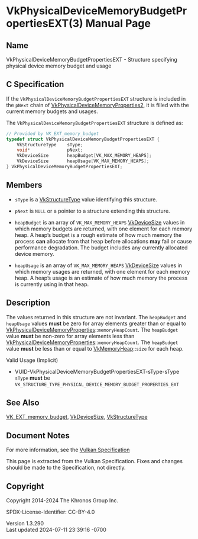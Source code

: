 # VkPhysicalDeviceMemoryBudgetPropertiesEXT(3) Manual Page

## Name

VkPhysicalDeviceMemoryBudgetPropertiesEXT - Structure specifying
physical device memory budget and usage



## <a href="#_c_specification" class="anchor"></a>C Specification

If the `VkPhysicalDeviceMemoryBudgetPropertiesEXT` structure is included
in the `pNext` chain of
[VkPhysicalDeviceMemoryProperties2](https://registry.khronos.org/vulkan/specs/1.3-extensions/man/html/VkPhysicalDeviceMemoryProperties2.html),
it is filled with the current memory budgets and usages.

The `VkPhysicalDeviceMemoryBudgetPropertiesEXT` structure is defined as:

``` c
// Provided by VK_EXT_memory_budget
typedef struct VkPhysicalDeviceMemoryBudgetPropertiesEXT {
    VkStructureType    sType;
    void*              pNext;
    VkDeviceSize       heapBudget[VK_MAX_MEMORY_HEAPS];
    VkDeviceSize       heapUsage[VK_MAX_MEMORY_HEAPS];
} VkPhysicalDeviceMemoryBudgetPropertiesEXT;
```

## <a href="#_members" class="anchor"></a>Members

- `sType` is a [VkStructureType](https://registry.khronos.org/vulkan/specs/1.3-extensions/man/html/VkStructureType.html) value identifying
  this structure.

- `pNext` is `NULL` or a pointer to a structure extending this
  structure.

- `heapBudget` is an array of `VK_MAX_MEMORY_HEAPS`
  [VkDeviceSize](https://registry.khronos.org/vulkan/specs/1.3-extensions/man/html/VkDeviceSize.html) values in which memory budgets are
  returned, with one element for each memory heap. A heap’s budget is a
  rough estimate of how much memory the process **can** allocate from
  that heap before allocations **may** fail or cause performance
  degradation. The budget includes any currently allocated device
  memory.

- `heapUsage` is an array of `VK_MAX_MEMORY_HEAPS`
  [VkDeviceSize](https://registry.khronos.org/vulkan/specs/1.3-extensions/man/html/VkDeviceSize.html) values in which memory usages are
  returned, with one element for each memory heap. A heap’s usage is an
  estimate of how much memory the process is currently using in that
  heap.

## <a href="#_description" class="anchor"></a>Description

The values returned in this structure are not invariant. The
`heapBudget` and `heapUsage` values **must** be zero for array elements
greater than or equal to
[VkPhysicalDeviceMemoryProperties](https://registry.khronos.org/vulkan/specs/1.3-extensions/man/html/VkPhysicalDeviceMemoryProperties.html)::`memoryHeapCount`.
The `heapBudget` value **must** be non-zero for array elements less than
[VkPhysicalDeviceMemoryProperties](https://registry.khronos.org/vulkan/specs/1.3-extensions/man/html/VkPhysicalDeviceMemoryProperties.html)::`memoryHeapCount`.
The `heapBudget` value **must** be less than or equal to
[VkMemoryHeap](https://registry.khronos.org/vulkan/specs/1.3-extensions/man/html/VkMemoryHeap.html)::`size` for each heap.

Valid Usage (Implicit)

- <a href="#VUID-VkPhysicalDeviceMemoryBudgetPropertiesEXT-sType-sType"
  id="VUID-VkPhysicalDeviceMemoryBudgetPropertiesEXT-sType-sType"></a>
  VUID-VkPhysicalDeviceMemoryBudgetPropertiesEXT-sType-sType  
  `sType` **must** be
  `VK_STRUCTURE_TYPE_PHYSICAL_DEVICE_MEMORY_BUDGET_PROPERTIES_EXT`

## <a href="#_see_also" class="anchor"></a>See Also

[VK_EXT_memory_budget](https://registry.khronos.org/vulkan/specs/1.3-extensions/man/html/VK_EXT_memory_budget.html),
[VkDeviceSize](https://registry.khronos.org/vulkan/specs/1.3-extensions/man/html/VkDeviceSize.html),
[VkStructureType](https://registry.khronos.org/vulkan/specs/1.3-extensions/man/html/VkStructureType.html)

## <a href="#_document_notes" class="anchor"></a>Document Notes

For more information, see the <a
href="https://registry.khronos.org/vulkan/specs/1.3-extensions/html/vkspec.html#VkPhysicalDeviceMemoryBudgetPropertiesEXT"
target="_blank" rel="noopener">Vulkan Specification</a>

This page is extracted from the Vulkan Specification. Fixes and changes
should be made to the Specification, not directly.

## <a href="#_copyright" class="anchor"></a>Copyright

Copyright 2014-2024 The Khronos Group Inc.

SPDX-License-Identifier: CC-BY-4.0

Version 1.3.290  
Last updated 2024-07-11 23:39:16 -0700
